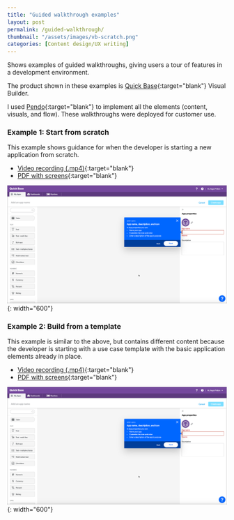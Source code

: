 ```yaml
---
title: "Guided walkthrough examples"
layout: post
permalink: /guided-walkthrough/
thumbnail: "/assets/images/vb-scratch.png"
categories: [Content design/UX writing]
---
```

Shows examples of guided walkthroughs, giving users a tour of features in a development environment.

The product shown in these examples is [Quick Base](https://www.quickbase.com){:target="blank"} Visual Builder.

I used [Pendo](https://pendo.io){:target="blank"} to implement all the elements (content, visuals, and flow). These walkthroughs were deployed for customer use.

### Example 1: Start from scratch
This example shows guidance for when the developer is starting a new application from scratch.

- [Video recording (.mp4)](/assets/videos/visual-builder-tour-startfromscratch.mp4){:target="blank"}
- [PDF with screens](/assets/pdf/visual-builder-tour-startfromscratch.pdf){:target="blank"}

![](/assets/images/vb-scratch.png){: width="600"}



### Example 2: Build from a template
This example is similar to the above, but contains different content because the developer is starting with a use case template with the basic application elements already in place.

- [Video recording (.mp4)](/assets/videos/visual-builder-tour-build-from-template.mp4){:target="blank"}
- [PDF with screens](/assets/pdf/visual-builder-tour-build-from-template.pdf){:target="blank"}

![](/assets/images/vb-scratch.png){: width="600"}
